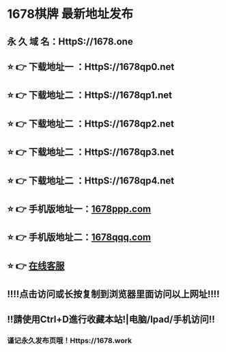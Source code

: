 # 1678棋牌 最新地址发布 
## 永 久 域 名：HttpS://1678.one
## ⭐️ 👉 下载地址一 ：HttpS://1678qp0.net
## ⭐️ 👉 下载地址二 ：HttpS://1678qp1.net
## ⭐️ 👉 下载地址二 ：HttpS://1678qp2.net
## ⭐️ 👉 下载地址二 ：HttpS://1678qp3.net
## ⭐️ 👉 下载地址二 ：HttpS://1678qp4.net
## ⭐️ 👉 手机版地址一：<a href="https://www.1678ppp.com">1678ppp.com</a>
## ⭐️ 👉 手机版地址二：<a href="https://www.1678qqq.com">1678qqq.com</a>
## ⭐️ 👉  <a href="https://dictum.tucocoon.com/chat/chatClient/chatbox.jsp?companyID=80000856&configID=38&h=866d89e5866d890daf2104b5bd2932e8&ts=1582694432">在线客服</a>
## ‼️‼️点击访问或长按复制到浏览器里面访问以上网址‼️‼️
## ‼️請使用Ctrl+D進行收藏本站!|电脑/Ipad/手机访问‼️
### 谨记永久发布页哦！Https://1678.work


